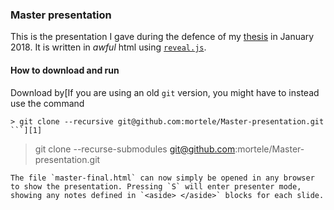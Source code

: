 ### Master presentation 
This is the presentation I gave during the defence of my [thesis](https://www.duo.uio.no/handle/10852/61196) in January 2018. It is written in *awful* html using [`reveal.js`](https://github.com/hakimel/reveal.js/).

#### How to download and run
Download by[If you are using an old `git` version, you might have to instead use the command 
```
> git clone --recursive git@github.com:mortele/Master-presentation.git
```][1]
```
> git clone --recurse-submodules git@github.com:mortele/Master-presentation.git
```
The file `master-final.html` can now simply be opened in any browser to show the presentation. Pressing `S` will enter presenter mode, showing any notes defined in `<aside> </aside>` blocks for each slide.